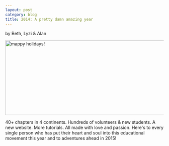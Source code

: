 ```yaml
---
layout: post
category: blog
title: 2014: A pretty damn amazing year
---
```

by Beth, Lyzi & Alan

<a href="http://maptime.github.io/img/mappy-holidays.png"><img src="http://maptime.github.io/img/mappy-holidays.png" alt="mappy holidays!" width="626" height="237" /></a>

40+ chapters in 4 continents. Hundreds of volunteers & new students. A new website. More tutorials. All made with love and passion. Here's to every single person who has put their heart and soul into this educational movement this year and to adventures ahead in 2015!



